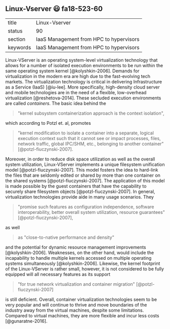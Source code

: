 ## Linux-Vserver :smiley: fa18-523-60


|          |                                         |
| -------- | --------------------------------------- |
| title    | Linux-Vserver                           | 
| status   | 90                                      |
| section  | IaaS Management from HPC to hypervisors |
| keywords | IaaS Management from HPC to hypervisors |


Linux-VServer is an operating system-level virtualization technology that 
allows for a number of isolated execution environments to be run within 
the same operating system kernel [@kolyshkin-2006]. Demands for virtualization 
in the modern era are high due to the fast-evolving tech markets. The virtualization 
technology is critical in delivering Infrastructure as a Service (IaaS) [@iu-lee]. 
More specifically, high-density cloud server and mobile technologies are 
in the need of a flexible, low-overhead virtualization [@reshetova-2014]. 
These secluded execution environments are called *containers*. The basic idea 
behind the 

> "kernel subsystem containerization approach is the context isolation", 

which according to Potzl et. al, promotes 

> "kernel modification to isolate a container into a separate, logical execution context 
> such that it cannot see or impact processes, files, network traffic, global IPC/SHM, etc., 
> belonging to another container" [@potzl-fiuczynski-2007]. 

Moreover, in order to reduce disk space utilization as well as the overall system utilization, 
Linux-VServer implements a unique filesystem unification model [@potzl-fiuczynski-2007]. 
This model fosters the idea to hard-link the files that are seldomly edited or shared 
by more than one container on the shared systems [@potzl-fiuczynski-2007]. The application 
of this model is made possible by the guest containers that have the capability 
to securely share filesystem objects [@potzl-fiuczynski-2007]. In general, 
virtualization technologies provide aide in many usage scenarios. They

> "promise such features as configuration independence, software interoperability, better 
> overall system utilization,  resource guarantees" [@potzl-fiuczynski-2007], 

as well 

> as "close-to-native performance and density" 

and the potential for dynamic resource management improvements [@kolyshkin-2006]. Weaknesses, 
on the other hand, would include the incapability to handle multiple kernels accessed on
multiple operating systems simultaneously [@kolyshkin-2006]. Likewise, the kernel footprint of 
the Linux-VServer is rather small, however, it is not considered to be fully equipped will all
necessary features as its support 

> "for true network virtualization and container migration" [@potzl-fiuczynski-2007] 

is still deficient. Overall, container virtualization technologies seem to be very 
popular and will continue to thrive and move boundaries of the industry away from the 
virtual machines, despite some limitations. Compared to virtual machines, they are more 
flexible and incur less costs [@gunaratne-2016].
